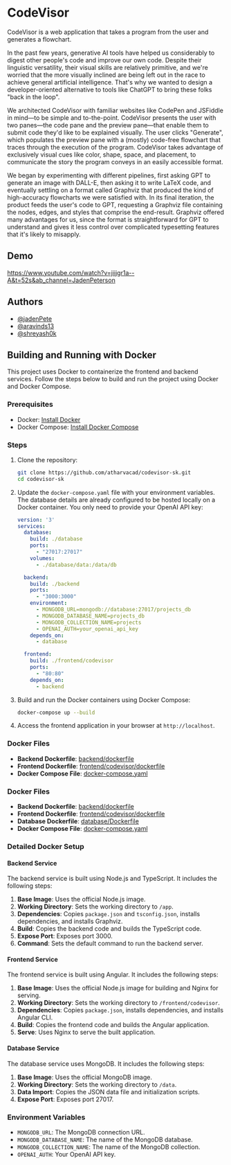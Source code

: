 
# CodeVisor
CodeVisor is a web application that takes a program from the user and generates a flowchart.

In the past few years, generative AI tools have helped us considerably to digest other people's code and improve our own code. Despite their linguistic versatility, their visual skills are relatively primitive, and we're worried that the more visually inclined are being left out in the race to achieve general artificial intelligence. That's why we wanted to design a developer-oriented alternative to tools like ChatGPT to bring these folks "back in the loop".

We architected CodeVisor with familiar websites like CodePen and JSFiddle in mind—to be simple and to-the-point. CodeVisor presents the user with two panes—the code pane and the preview pane—that enable them to submit code they'd like to be explained visually. The user clicks "Generate", which populates the preview pane with a (mostly) code-free flowchart that traces through the execution of the program. CodeVisor takes advantage of exclusively visual cues like color, shape, space, and placement, to communicate the story the program conveys in an easily accessible format.

We began by experimenting with different pipelines, first asking GPT to generate an image with DALL-E, then asking it to write LaTeX code, and eventually settling on a format called Graphviz that produced the kind of high-accuracy flowcharts we were satisfied with. In its final iteration, the product feeds the user's code to GPT, requesting a Graphviz file containing the nodes, edges, and styles that comprise the end-result. Graphviz offered many advantages for us, since the format is straightforward for GPT to understand and gives it less control over complicated typesetting features that it's likely to misapply.


## Demo

https://www.youtube.com/watch?v=jiijgr1a--A&t=52s&ab_channel=JadenPeterson


## Authors

- [@jadenPete](https://github.com/jadenPete)
- [@aravinds13](https://github.com/aravinds13)
- [@shreyash0k](https://github.com/shreyash0k/)

## Building and Running with Docker

This project uses Docker to containerize the frontend and backend services. Follow the steps below to build and run the project using Docker and Docker Compose.

### Prerequisites

- Docker: [Install Docker](https://docs.docker.com/get-docker/)
- Docker Compose: [Install Docker Compose](https://docs.docker.com/compose/install/)

### Steps

1. Clone the repository:

    ```sh
    git clone https://github.com/atharvacad/codevisor-sk.git
    cd codevisor-sk
    ```

2. Update the `docker-compose.yaml` file with your environment variables. The database details are already configured to be hosted locally on a Docker container. You only need to provide your OpenAI API key:
    ```yaml
    version: '3'
    services:
      database:
        build: ./database
        ports:
          - "27017:27017"
        volumes:
          - ./database/data:/data/db

      backend:
        build: ./backend
        ports:
          - "3000:3000"
        environment:
          - MONGODB_URL=mongodb://database:27017/projects_db
          - MONGODB_DATABASE_NAME=projects_db
          - MONGODB_COLLECTION_NAME=projects
          - OPENAI_AUTH=your_openai_api_key
        depends_on:
          - database

      frontend:
        build: ./frontend/codevisor
        ports:
          - "80:80"
        depends_on:
          - backend
    ```

3. Build and run the Docker containers using Docker Compose:

    ```sh
    docker-compose up --build
    ```

4. Access the frontend application in your browser at `http://localhost`.

### Docker Files

- **Backend Dockerfile**: [backend/dockerfile](backend/dockerfile)
- **Frontend Dockerfile**: [frontend/codevisor/dockerfile](frontend/codevisor/dockerfile)
- **Docker Compose File**: [docker-compose.yaml](docker-compose.yaml)

### Docker Files

- **Backend Dockerfile**: [backend/dockerfile](backend/dockerfile)
- **Frontend Dockerfile**: [frontend/codevisor/dockerfile](frontend/codevisor/dockerfile)
- **Database Dockerfile**: [database/Dockerfile](database/Dockerfile)
- **Docker Compose File**: [docker-compose.yaml](docker-compose.yaml)

### Detailed Docker Setup

#### Backend Service

The backend service is built using Node.js and TypeScript. It includes the following steps:

1. **Base Image**: Uses the official Node.js image.
2. **Working Directory**: Sets the working directory to `/app`.
3. **Dependencies**: Copies `package.json` and `tsconfig.json`, installs dependencies, and installs Graphviz.
4. **Build**: Copies the backend code and builds the TypeScript code.
5. **Expose Port**: Exposes port 3000.
6. **Command**: Sets the default command to run the backend server.

#### Frontend Service

The frontend service is built using Angular. It includes the following steps:

1. **Base Image**: Uses the official Node.js image for building and Nginx for serving.
2. **Working Directory**: Sets the working directory to `/frontend/codevisor`.
3. **Dependencies**: Copies `package.json`, installs dependencies, and installs Angular CLI.
4. **Build**: Copies the frontend code and builds the Angular application.
5. **Serve**: Uses Nginx to serve the built application.

#### Database Service

The database service uses MongoDB. It includes the following steps:

1. **Base Image**: Uses the official MongoDB image.
2. **Working Directory**: Sets the working directory to `/data`.
3. **Data Import**: Copies the JSON data file and initialization scripts.
4. **Expose Port**: Exposes port 27017.

### Environment Variables

- `MONGODB_URL`: The MongoDB connection URL.
- `MONGODB_DATABASE_NAME`: The name of the MongoDB database.
- `MONGODB_COLLECTION_NAME`: The name of the MongoDB collection.
- `OPENAI_AUTH`: Your OpenAI API key.
